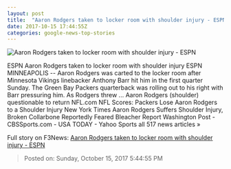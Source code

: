 ```yaml
---
layout: post
title:  "Aaron Rodgers taken to locker room with shoulder injury - ESPN"
date: 2017-10-15 17:44:55Z
categories: google-news-top-stories
---
```


![Aaron Rodgers taken to locker room with shoulder injury - ESPN](http://a1.espncdn.com/combiner/i?img=%2Fphoto%2F2017%2F1015%2Fr274301_1296x729_16%2D9.jpg)

ESPN Aaron Rodgers taken to locker room with shoulder injury ESPN MINNEAPOLIS -- Aaron Rodgers was carted to the locker room after Minnesota Vikings linebacker Anthony Barr hit him in the first quarter Sunday. The Green Bay Packers quarterback was rolling out to his right with Barr pressuring him. As Rodgers threw ... Aaron Rodgers (shoulder) questionable to return NFL.com NFL Scores: Packers Lose Aaron Rodgers to a Shoulder Injury New York Times Aaron Rodgers Suffers Shoulder Injury, Broken Collarbone Reportedly Feared Bleacher Report Washington Post - CBSSports.com - USA TODAY - Yahoo Sports all 517 news articles »


Full story on F3News: [Aaron Rodgers taken to locker room with shoulder injury - ESPN](http://www.f3nws.com/n/BnDtzH)

> Posted on: Sunday, October 15, 2017 5:44:55 PM

